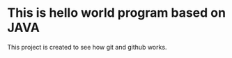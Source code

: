 # This is hello world program based on JAVA

This project is created to see how git and github works.